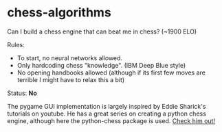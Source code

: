 # chess-algorithms

Can I build a chess engine that can beat me in chess? (~1900 ELO)
 

Rules:

- To start, no neural networks allowed. 
- Only hardcoding chess "knowledge". (IBM Deep Blue style)
- No opening handbooks allowed (although if its first few moves are terrible I might have to relax this a bit)


Status: **No**


The pygame GUI implementation is largely inspired by Eddie Sharick's tutorials on youtube. 
He has a great series on creating a python chess engine, although here the python-chess package is used.
 [Check him out!](https://www.youtube.com/channel/UCaEohRz5bPHywGBwmR18Qww) 

